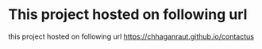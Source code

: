 # This project hosted on following url

this project hosted on following url https://chhaganraut.github.io/contactus 
